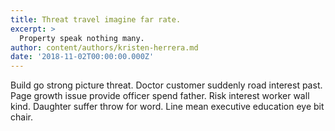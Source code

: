 ```yaml
---
title: Threat travel imagine far rate.
excerpt: >
  Property speak nothing many.
author: content/authors/kristen-herrera.md
date: '2018-11-02T00:00:00.000Z'
---
```

Build go strong picture threat. Doctor customer suddenly road interest past. Page growth issue provide officer spend father. Risk interest worker wall kind. Daughter suffer throw for word. Line mean executive education eye bit chair.